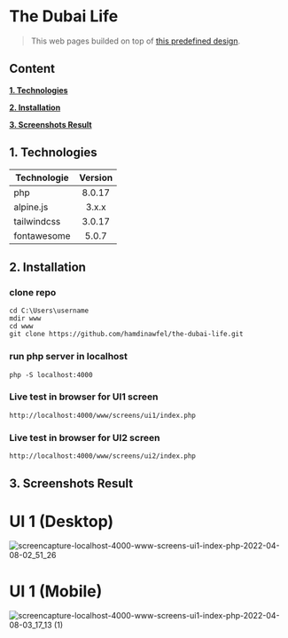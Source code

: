 # The Dubai Life

> This web pages builded on top of [this predefined design]("https://drive.google.com/drive/folders/1ciV7Lh_gFBfDR7UyVn93AYjknBb9fznm?fbclid=IwAR2m0bFUgBEZDjQVpPWQLfMfjYPR-VoNYBTAk6omVi2x4zBbm2NjoV_rprA").

## Content

**[1. Technologies](#heading--1)**

**[2. Installation](#heading--2)**

**[3. Screenshots Result](#heading--3)**

## 1. Technologies <a name="heading--1"/>

| Technologie | Version |
| ----------- | :-----: |
| php         | 8.0.17  |
| alpine.js   |  3.x.x  |
| tailwindcss | 3.0.17  |
| fontawesome |  5.0.7  |

## 2. Installation <a name="heading--2"/>

### clone repo

```
cd C:\Users\username
mdir www
cd www
git clone https://github.com/hamdinawfel/the-dubai-life.git

```

### run php server in localhost

```
php -S localhost:4000
```

### Live test in browser for UI1 screen

```
http://localhost:4000/www/screens/ui1/index.php
```

### Live test in browser for UI2 screen

```
http://localhost:4000/www/screens/ui2/index.php
```

## 3. Screenshots Result <a name="heading--3"/>

# UI 1 (Desktop)

![screencapture-localhost-4000-www-screens-ui1-index-php-2022-04-08-02_51_26](https://user-images.githubusercontent.com/47576444/162350014-a0e1fe84-fbfd-4c8a-81ad-57cd2650ca83.png)

# UI 1 (Mobile)

![screencapture-localhost-4000-www-screens-ui1-index-php-2022-04-08-03_17_13 (1)](https://user-images.githubusercontent.com/47576444/162351448-9bae523c-47aa-4e2e-b51c-7082f6b83737.png)
